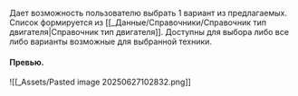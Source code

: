 Дает возможность пользователю выбрать 1 вариант из предлагаемых.
Список формируется из [[_Данные/Справочники/Справочник тип двигателя|Справочник тип двигателя]].
Доступны для выбора либо все либо варианты возможные для выбранной техники.
#### Превью.
![[_Assets/Pasted image 20250627102832.png]]